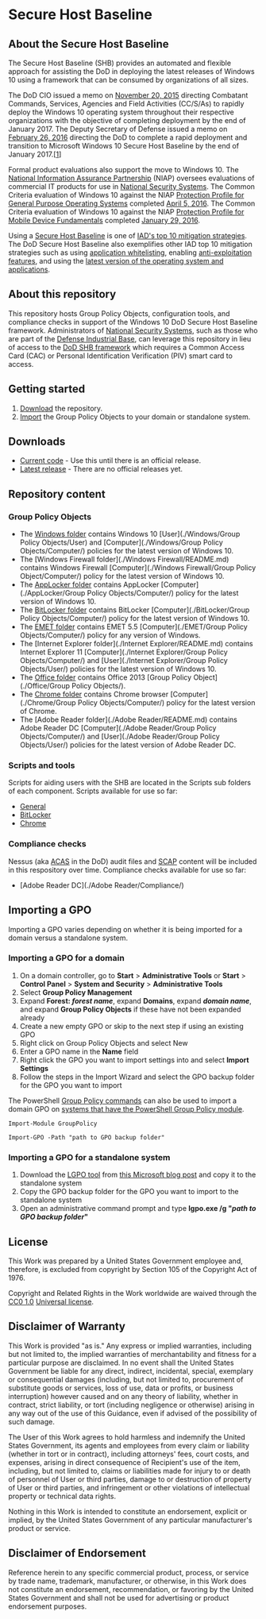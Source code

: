 # Secure Host Baseline

## About the Secure Host Baseline

The Secure Host Baseline (SHB) provides an automated and flexible approach for assisting the DoD in deploying the latest releases of Windows 10 using a framework that can be consumed by organizations of all sizes. 


The DoD CIO issued a memo on [November 20, 2015](http://www.esi.mil/download.aspx?id=5542) directing Combatant Commands, Services, Agencies and Field Activities (CC/S/As) to rapidly deploy the Windows 10 operating system throughout their respective organizations with the objective of completing deployment by the end of January 2017. The Deputy Secretary of Defense issued a memo on [February 26, 2016](http://www.esi.mil/download.aspx?id=5543) directing the DoD to complete a rapid deployment and transition to Microsoft Windows 10 Secure Host Baseline by the end of January 2017.[[1](http://www.esi.mil/contentview.aspx?id=685)]


Formal product evaluations also support the move to Windows 10. The [National Information Assurance Partnership](https://www.niap-ccevs.org) (NIAP) oversees evaluations of commercial IT products for use in [National Security Systems](https://www.iad.gov/iad/news/defining-a-national-security-system.cfm). The Common Criteria evaluation of Windows 10 against the NIAP [Protection Profile for General Purpose Operating Systems](https://www.niap-ccevs.org/Profile/Info.cfm?id=400) completed [April 5, 2016](https://www.niap-ccevs.org/Product/CompliantCC.cfm?CCID=2016.1052). The Common Criteria evaluation of Windows 10 against the NIAP [Protection Profile for Mobile Device Fundamentals](https://www.niap-ccevs.org/Profile/Info.cfm?id=353) completed [January 29, 2016](https://www.niap-ccevs.org/Product/Compliant.cfm?pid=10677).


Using a [Secure Host Baseline](https://www.iad.gov/iad/library/ia-guidance/security-tips/secure-host-baseline.cfm) is one of [IAD's top 10 mitigation strategies](https://www.iad.gov/iad/library/ia-guidance/iads-top-10-information-assurance-mitigation-strategies.cfm). The DoD Secure Host Baseline also exemplifies other IAD top 10 mitigation strategies such as using [application whitelisting](https://www.iad.gov/iad/library/ia-guidance/security-tips/application-whitelisting.cfm), enabling [anti-exploitation features](https://www.iad.gov/iad/library/ia-guidance/security-tips/anti-exploitation-features.cfm), and using the [latest version of the operating system and applications](https://www.iad.gov/iad/library/ia-guidance/security-tips/take-advantage-of-software-improvements.cfm).

## About this repository

This repository hosts Group Policy Objects, configuration tools, and compliance checks in support of the Windows 10 DoD Secure Host Baseline framework. Administrators of [National Security Systems](https://www.iad.gov/iad/news/defining-a-national-security-system.cfm), such as those who are part of the [Defense Industrial Base](https://www.dhs.gov/defense-industrial-base-sector), can leverage this repository in lieu of access to the [DoD SHB framework](https://disa.deps.mil/ext/cop/iase/dod-images/) which requires a Common Access Card (CAC) or Personal Identification Verification (PIV) smart card to access. 

## Getting started

1. [Download](#downloads) the repository.
1. [Import](#importing-a-gpo) the Group Policy Objects to your domain or standalone system.

## Downloads

* [Current code](https://github.com/iadgov/Secure-Host-Baseline/archive/master.zip) - Use this until there is an official release.
* [Latest release](https://github.com/iadgov/Secure-Host-Baseline/releases/latest) - There are no official releases yet.

## Repository content

### Group Policy Objects

* The [Windows folder](./Windows/README.md) contains Windows 10 [User](./Windows/Group Policy Objects/User) and [Computer](./Windows/Group Policy Objects/Computer/) policies for the latest version of Windows 10.
* The [Windows Firewall folder](./Windows Firewall/README.md) contains Windows Firewall [Computer](./Windows Firewall/Group Policy Object/Computer/) policy for the latest version of Windows 10.
* The [AppLocker folder](./AppLocker/README.md) contains AppLocker [Computer](./AppLocker/Group Policy Objects/Computer/) policy for the latest version of Windows 10.
* The [BitLocker folder](./BitLocker/README.md) contains BitLocker [Computer](./BitLocker/Group Policy Objects/Computer/) policy for the latest version of Windows 10.
* The [EMET folder](./EMET/README.md) contains EMET 5.5 [Computer](./EMET/Group Policy Objects/Computer/) policy for any version of Windows.
* The [Internet Explorer folder](./Internet Explorer/README.md) contains Internet Explorer 11 [Computer](./Internet Explorer/Group Policy Objects/Computer/) and [User](./Internet Explorer/Group Policy Objects/User/) policies for the latest version of Windows 10.
* The [Office folder](./Office/README.md) contains Office 2013 [Group Policy Object](./Office/Group Policy Objects/).
* The [Chrome folder](./Chrome/README.md) contains Chrome browser [Computer](./Chrome/Group Policy Objects/Computer/) policy for the latest version of Chrome.
* The [Adobe Reader folder](./Adobe Reader/README.md) contains Adobe Reader DC [Computer](./Adobe Reader/Group Policy Objects/Computer/) and [User](./Adobe Reader/Group Policy Objects/User/) policies for the latest version of Adobe Reader DC.

### Scripts and tools
Scripts for aiding users with the SHB are located in the Scripts sub folders of each component. Scripts available for use so far:

* [General](./Scripts/)
* [BitLocker](./BitLocker/Scripts/)
* [Chrome](./Chrome/Scripts/)

### Compliance checks
Nessus (aka [ACAS](http://www.disa.mil/cybersecurity/network-defense/acas) in the DoD) audit files and [SCAP](https://en.wikipedia.org/wiki/Security_Content_Automation_Protocol) content will be included in this respository over time. Compliance checks available for use so far:

* [Adobe Reader DC](./Adobe Reader/Compliance/)

## Importing a GPO
Importing a GPO varies depending on whether it is being imported for a domain versus a standalone system.

### Importing a GPO for a domain

1. On a domain controller, go to **Start** > **Administrative Tools** or **Start** > **Control Panel** > **System and Security** > **Administrative Tools**
1. Select **Group Policy Management**
1. Expand **Forest: _forest name_**, expand **Domains**, expand **_domain name_**, and expand **Group Policy Objects** if these have not been expanded already
1. Create a new empty GPO or skip to the next step if using an existing GPO 
  1. Right click on Group Policy Objects and select New 
  1. Enter a GPO name in the **Name** field 
1. Right click the GPO you want to import settings into and select **Import Settings**
1. Follow the steps in the Import Wizard and select the GPO backup folder for the GPO you want to import

The PowerShell [Group Policy commands](<https://technet.microsoft.com/en-us/library/hh967461(v=wps.630).aspx>) can also be used to import a domain GPO on [systems that have the PowerShell Group Policy module](https://technet.microsoft.com/en-us/library/ee461027.aspx#sectionSection0).

```
Import-Module GroupPolicy

Import-GPO -Path "path to GPO backup folder"
```

### Importing a GPO for a standalone system

1. Download the [LGPO tool](http://blogs.technet.com/cfs-filesystemfile.ashx/__key/telligent-evolution-components-attachments/01-4062-00-00-03-65-94-11/LGPO.zip) from [this Microsoft blog post](http://blogs.technet.com/b/secguide/archive/2016/01/21/lgpo-exe-local-group-policy-object-utility-v1-0.aspx) and copy it to the standalone system
1. Copy the GPO backup folder for the GPO you want to import to the standalone system
1. Open an administrative command prompt and type **lgpo.exe /g "_path to GPO backup folder_"**

## License
This Work was prepared by a United States Government employee and, therefore, is excluded from copyright by Section 105 of the Copyright Act of 1976.

Copyright and Related Rights in the Work worldwide are waived through the [CC0 1.0](https://creativecommons.org/publicdomain/zero/1.0/) [Universal license](https://creativecommons.org/publicdomain/zero/1.0/legalcode).

## Disclaimer of Warranty
This Work is provided "as is." Any express or implied warranties, including but not limited to, the implied warranties of merchantability and fitness for a particular purpose are disclaimed. In no event shall the United States Government be liable for any direct, indirect, incidental, special, exemplary or consequential damages (including, but not limited to, procurement of substitute goods or services, loss of use, data or profits, or business interruption) however caused and on any theory of liability, whether in contract, strict liability, or tort (including negligence or otherwise) arising in any way out of the use of this Guidance, even if advised of the possibility of such damage.

The User of this Work agrees to hold harmless and indemnify the United States Government, its agents and employees from every claim or liability (whether in tort or in contract), including attorneys' fees, court costs, and expenses, arising in direct consequence of Recipient's use of the item, including, but not limited to, claims or liabilities made for injury to or death of personnel of User or third parties, damage to or destruction of property of User or third parties, and infringement or other violations of intellectual property or technical data rights.

Nothing in this Work is intended to constitute an endorsement, explicit or implied, by the United States Government of any particular manufacturer's product or service.

## Disclaimer of Endorsement
Reference herein to any specific commercial product, process, or service by trade name, trademark, manufacturer, or otherwise, in this Work does not constitute an endorsement, recommendation, or favoring by the United States Government and shall not be used for advertising or product endorsement purposes.
